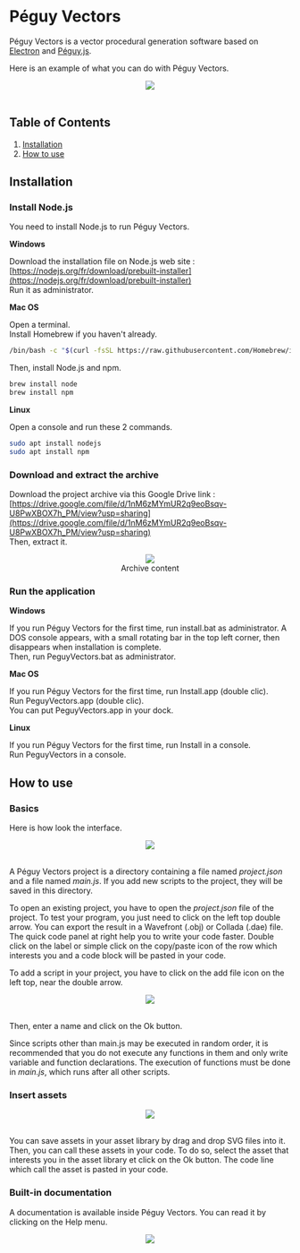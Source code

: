 # Péguy Vectors
Péguy Vectors is a vector procedural generation software based on [Electron](https://www.electronjs.org/) and [Péguy.js](https://github.com/Killfaeh/Peguy.js).</br>

Here is an example of what you can do with Péguy Vectors.</br>

<div align="center">
<img src="https://github.com/Killfaeh/PeguyVectors/blob/main/doc/01-general.png?raw=true">
</div></br>

## Table of Contents

1. [Installation](#installation)
2. [How to use](#how-to-use)

## Installation

### Install Node.js

You need to install Node.js to run Péguy Vectors.

**Windows**

Download the installation file on Node.js web site : [https://nodejs.org/fr/download/prebuilt-installer](https://nodejs.org/fr/download/prebuilt-installer) </br>
Run it as administrator.

**Mac OS**

Open a terminal. </br>
Install Homebrew if you haven't already.

```bash
/bin/bash -c "$(curl -fsSL https://raw.githubusercontent.com/Homebrew/install/HEAD/install.sh)"
```

Then, install Node.js and npm.

```bash
brew install node
brew install npm
```

**Linux**

Open a console and run these 2 commands.

```bash
sudo apt install nodejs
sudo apt install npm
```

### Download and extract the archive

Download the project archive via this Google Drive link : [https://drive.google.com/file/d/1nM6zMYmUR2q9eoBsqv-U8PwXBOX7h_PM/view?usp=sharing](https://drive.google.com/file/d/1nM6zMYmUR2q9eoBsqv-U8PwXBOX7h_PM/view?usp=sharing) </br>
Then, extract it.

<div align="center">
<img src="./doc/archiveContent.png"></br>
Archive content
</div>

### Run the application

**Windows**

If you run Péguy Vectors for the first time, run install.bat as administrator. 
A DOS console appears, with a small rotating bar in the top left corner, then disappears when installation is complete.</br>
Then, run PeguyVectors.bat as administrator.

**Mac OS**

If you run Péguy Vectors for the first time, run Install.app (double clic). </br>
Run PeguyVectors.app (double clic).</br>
You can put PeguyVectors.app in your dock.

**Linux**

If you run Péguy Vectors for the first time, run Install in a console. </br>
Run PeguyVectors in a console.

## How to use

### Basics

Here is how look the interface.</br>

<div align="center">
<img src="https://github.com/Killfaeh/PeguyVectors/blob/main/doc/01-general.png?raw=true">
</div><br/>

A Péguy Vectors project is a directory containing a file named <i>project.json</i> and a file named <i>main.js</i>. If you add new scripts to the project, they will be saved in this directory.<br/>

To open an existing project, you have to open the <i>project.json</i> file of the project. To test your program, you just need to click on the left top double arrow. You can export the result in a Wavefront (.obj) or Collada (.dae) file. The quick code panel at right help you to write your code faster. Double click on the label or simple click on the copy/paste icon of the row which interests you and a code block will be pasted in your code.<br/>

To add a script in your project, you have to click on the add file icon on the left top, near the double arrow.<br/>

<div align="center">
<img src="https://github.com/Killfaeh/PeguyVectors/blob/main/doc/04-add-script.png?raw=true">
</div><br/>

Then, enter a name and click on the Ok button.<br/>

Since scripts other than main.js may be executed in random order, it is recommended that you do not execute any functions in them and only write variable and function declarations. The execution of functions must be done in <i>main.js</i>, which runs after all other scripts.

### Insert assets

<div align="center">
<img src="./doc/02-assets.png">
</div></br>

You can save assets in your asset library by drag and drop SVG files into it.</br>
Then, you can call these assets in your code. 
To do so, select the asset that interests you in the asset library et click on the Ok button. 
The code line which call the asset is pasted in your code.

### Built-in documentation

A documentation is available inside Péguy Vectors. You can read it by clicking on the Help menu.</br>

<div align="center">
<img src="./doc/03-help.png">
</div></br>
